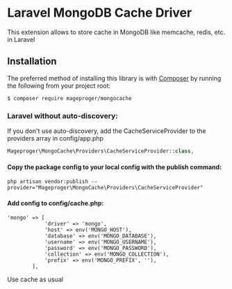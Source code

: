 # Laravel MongoDB Cache Driver

This extension allows to store cache in MongoDB like memcache, redis, etc. in Laravel

## Installation

The preferred method of installing this library is with
[Composer](https://getcomposer.org/) by running the following from your project
root:

    $ composer require mageproger/mongocache
    
### Laravel without auto-discovery:

If you don't use auto-discovery, add the CacheServiceProvider to the providers array in config/app.php

```php
Mageproger\MongoCache\Providers\CacheServiceProvider::class,
```    
    

#### Copy the package config to your local config with the publish command:

```shell
php artisan vendor:publish --provider="Mageproger\MongoCache\Providers\CacheServiceProvider"
```

#### Add config to config/cache.php:

```shell
'mongo' => [
            'driver' => 'mongo',
            'host' => env('MONGO_HOST'),
            'database' => env('MONGO_DATABASE'),
            'username' => env('MONGO_USERNAME'),
            'password' => env('MONGO_PASSWORD'),
            'collection' => env('MONGO_COLLECTION'),
            'prefix' => env('MONGO_PREFIX', ''),
        ],
```


Use cache as usual
